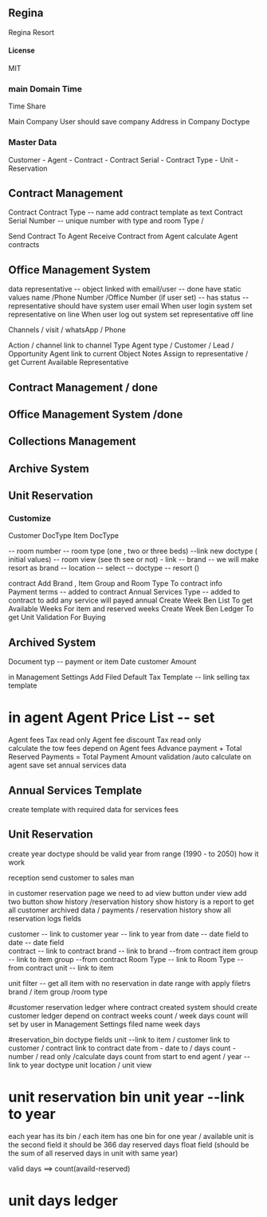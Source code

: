 ## Regina

Regina Resort

#### License

MIT


### main Domain Time 
Time Share

Main Company 
      User should save company Address in Company Doctype  
### Master Data 
Customer - Agent - Contract - Contract Serial - Contract Type - Unit -Reservation 
##  Contract Management 
Contract 
Contract Type -- name add contract template as text 
Contract Serial Number  -- unique number with type and room Type / 




Send Contract To Agent 
Receive Contract  from Agent 
calculate Agent  contracts 

##  Office Management System 
data 
representative -- object linked with email/user -- done
 have static values name /Phone Number /Office Number (if user set) 
-- has status
-- representative should have system user email 
When user login system set representative on line 
When user log out system set representative off line 

Channels / visit / whatsApp / Phone 

Action / channel link to channel Type 
Agent type / Customer / Lead / Opportunity 
Agent  link to current Object 
Notes 
Assign to representative  / get Current Available Representative






##  Contract Management  / done
##  Office Management System /done
##  Collections Management
##  Archive System
## Unit Reservation

###  Customize 
 Customer DocType
 Item DocType 

-- room number 
-- room type (one , two or three beds)  --link new doctype ( initial values) 
-- room view (see th see or not)  - link 
-- brand -- we will make resort as brand 
-- location -- select -- doctype -- resort ()

contract 
Add Brand  , Item Group and Room Type To contract info  
Payment terms        -- added to contract 
Annual Services Type -- added to contract to add any service will payed annual 
Create Week Ben List To get Available Weeks For item and reserved weeks 
Create Week Ben Ledger To get Unit Validation For Buying 



## Archived System 

Document typ -- payment or item 
Date 
customer 
Amount




in Management Settings Add Filed Default Tax Template -- link selling tax template 
# in agent Agent Price List  -- set 
Agent fees Tax read only 
Agent fee discount Tax read only  
calculate the tow fees depend on Agent fees 
Advance payment + Total Reserved Payments = Total Payment Amount validation /auto calculate 
 on agent save set annual services data 

 ## Annual Services Template

  create template with required data for services fees







## Unit Reservation  

create year doctype should be valid year from range (1990 - to 2050) 
how it work 

reception send customer to sales man 

in customer reservation page  we need to  ad view button under view add two button show history /reservation history 
show history is a report to get all customer archived data / payments / 
reservation history show all reservation logs 
fields 

customer   -- link to customer 
year       -- link to year
from date  -- date field 
to date    -- date field  
contract   -- link to contract 
brand      -- link to brand --from contract
item group -- link to item group --from contract
Room Type  --  link to Room Type -- from contract 
unit       -- link to item 

unit filter -- get all item with no reservation in date range with apply filetrs brand / item group /room type 


#customer reservation ledger 
where contract created system should create customer ledger 
depend on contract weeks count / week days count will set by user in Management Settings filed name week days 


#reservation_bin doctype 
fields unit --link to item /
customer link to customer /
contract link to contract 
date from - date to /
days count - number / read only /calculate days count from start to end 
agent /
year --link to year doctype 
unit location /
unit view 

# unit reservation bin unit year --link to year 
each year has its bin  / each item has one bin for one year / 
available unit is the second field  it should be 366 day 
reserved days float field (should be the sum of all reserved days in unit with same year)

valid days ==> count(availd-reserved)

 

 # unit days ledger 

